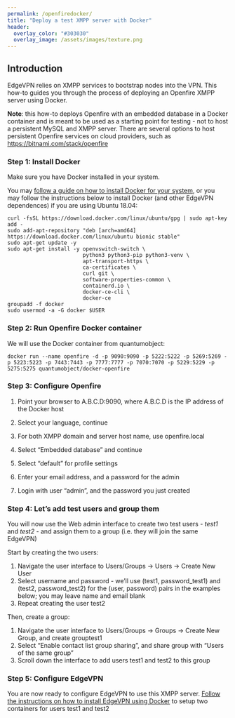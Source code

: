 ```yaml
---
permalink: /openfiredocker/
title: "Deploy a test XMPP server with Docker"
header:
  overlay_color: "#303030"
  overlay_image: /assets/images/texture.png
---
```


## Introduction

EdgeVPN relies on XMPP services to bootstrap nodes into the VPN. This how-to guides you through the process of deploying an Openfire XMPP server using Docker. 

**Note**: this how-to deploys Openfire with an embedded database in a Docker container and is meant to be used as a starting point for testing - not to host a persistent MySQL and XMPP server. There are several options to host persistent Openfire services on cloud providers, such as https://bitnami.com/stack/openfire

### Step 1: Install Docker

Make sure you have Docker installed in your system. 

You may [follow a guide on how to install Docker for your system](https://docs.docker.com/engine/install/ubuntu/), or you may follow the instructions below to install Docker (and other EdgeVPN dependences) if you are using Ubuntu 18.04:

```
curl -fsSL https://download.docker.com/linux/ubuntu/gpg | sudo apt-key add -
sudo add-apt-repository "deb [arch=amd64] https://download.docker.com/linux/ubuntu bionic stable"
sudo apt-get update -y
sudo apt-get install -y openvswitch-switch \
                        python3 python3-pip python3-venv \
                        apt-transport-https \
                        ca-certificates \
                        curl git \
                        software-properties-common \
                        containerd.io \
                        docker-ce-cli \
                        docker-ce 
groupadd -f docker
sudo usermod -a -G docker $USER
```

### Step 2: Run Openfire Docker container

We will use the Docker container from quantumobject:

```
docker run --name openfire -d -p 9090:9090 -p 5222:5222 -p 5269:5269 -p 5223:5223 -p 7443:7443 -p 7777:7777 -p 7070:7070 -p 5229:5229 -p 5275:5275 quantumobject/docker-openfire
```

### Step 3: Configure Openfire

1. Point your browser to A.B.C.D:9090, where A.B.C.D is the IP address of the Docker host

2. Select your language, continue

3. For both XMPP domain and server host name, use openfire.local

4. Select “Embedded database” and continue

5. Select “default” for profile settings

6. Enter your email address, and a password for the admin

7. Login with user “admin”, and the password you just created

### Step 4: Let’s add test users and group them

You will now use the Web admin interface to create two test users - *test1* and *test2* - and assign them to a group (i.e. they will join the same EdgeVPN) 

Start by creating the two users:

1. Navigate the user interface to Users/Groups -> Users -> Create New User
2. Select username and password - we’ll use (test1, password_test1) and (test2, password_test2) for the (user, password) pairs in the examples below; you may leave name and email blank
3. Repeat creating the user test2 

Then, create a group:

1. Navigate the user interface to Users/Groups -> Groups -> Create New Group, and create grouptest1
2. Select “Enable contact list group sharing”, and share group with “Users of the same group”
3. Scroll down the interface to add users test1 and test2 to this group

### Step 5: Configure EdgeVPN

You are now ready to configure EdgeVPN to use this XMPP server. [Follow the instructions on how to install EdgeVPN using Docker](/dockeredgevpn) to setup two containers for users test1 and test2
